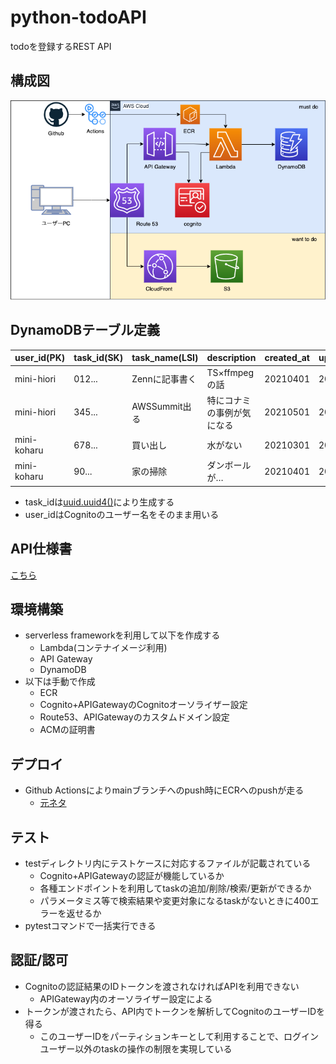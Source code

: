 # python-todoAPI
todoを登録するREST API

## 構成図
![](https://raw.githubusercontent.com/mini-hiori/python-todoAPI/main/docs/architecture.png)

## DynamoDBテーブル定義

| user_id(PK) | task_id(SK) | task_name(LSI) | description | created_at | updated_at | 
| ---- | ---- | ---- | ---- | ---- | ---- |
| mini-hiori | 012... | Zennに記事書く | TS×ffmpegの話 | 20210401 | 20210601 | 
| mini-hiori | 345... | AWSSummit出る | 特にコナミの事例が気になる | 20210501 | 20210501 |
| mini-koharu | 678... | 買い出し | 水がない | 20210301 | 20210404 |
| mini-koharu | 90... | 家の掃除 | ダンボールが… | 20210401 | 20210501 |

- task_idは[uuid.uuid4()](https://dev.classmethod.jp/articles/how-generate-uuid-python-uuid4/)により生成する
- user_idはCognitoのユーザー名をそのまま用いる

## API仕様書
[こちら](https://mini-hiori.github.io/python-todoAPI/)

## 環境構築
- serverless frameworkを利用して以下を作成する
    - Lambda(コンテナイメージ利用)
    - API Gateway
    - DynamoDB
- 以下は手動で作成
    - ECR
    - Cognito+APIGatewayのCognitoオーソライザー設定
    - Route53、APIGatewayのカスタムドメイン設定
    - ACMの証明書

## デプロイ
- Github Actionsによりmainブランチへのpush時にECRへのpushが走る
    - [元ネタ](https://dev.classmethod.jp/articles/github-action-ecr-push/)

## テスト
- testディレクトリ内にテストケースに対応するファイルが記載されている
    - Cognito+APIGatewayの認証が機能しているか
    - 各種エンドポイントを利用してtaskの追加/削除/検索/更新ができるか
    - パラメータミス等で検索結果や変更対象になるtaskがないときに400エラーを返せるか
- pytestコマンドで一括実行できる

## 認証/認可
- Cognitoの認証結果のIDトークンを渡されなければAPIを利用できない
    - APIGateway内のオーソライザー設定による
- トークンが渡されたら、API内でトークンを解析してCognitoのユーザーIDを得る
    - このユーザーIDをパーティションキーとして利用することで、ログインユーザー以外のtaskの操作の制限を実現している